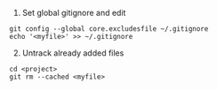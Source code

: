 1. Set global gitignore and edit

```
git config --global core.excludesfile ~/.gitignore
echo '<myfile>' >> ~/.gitignore
```
2. Untrack already added files

```
cd <project>
git rm --cached <myfile>
```

